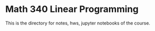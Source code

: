 # Math 340 Linear Programming
This is the directory for notes, hws, jupyter notebooks of the course.
